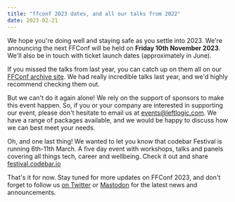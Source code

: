 ```yaml
---
title: "ffconf 2023 dates, and all our talks from 2022"
date: 2023-02-21
---
```


We hope you're doing well and staying safe as you settle into 2023. We're announcing the next FFConf will be held on **Friday 10th November 2023**. We'll also be in touch with ticket launch dates (approximately in June).

If you missed the talks from last year, you can catch up on them all on our [FFConf archive site](https://ffconf.org/talks/?filter=&years=2022). We had really incredible talks last year, and we'd highly recommend checking them out.

But we can't do it again alone! We rely on the support of sponsors to make this event happen. So, if you or your company are interested in supporting our event, please don't hesitate to email us at [events@leftlogic.com](mailto:events@leftlogic.com?subject=sponsorship). We have a range of packages available, and we would be happy to discuss how we can best meet your needs.

Oh, and one last thing! We wanted to let you know that codebar Festival is running 6th-11th March. A five day event with workshops, talks and panels covering all things tech, career and wellbeing. Check it out and share [festival.codebar.io](https://festival.codebar.io)

That's it for now. Stay tuned for more updates on FFConf 2023, and don't forget to follow us [on Twitter](https://twitter.com/ffconf) or [Mastodon](https://social.ffconf.org/@ffconf) for the latest news and announcements.
